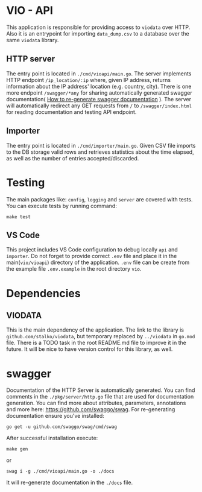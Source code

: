 # VIO - API

This application is responsible for providing access to `viodata` over HTTP. Also it is an entrypoint for importing `data_dump.csv` to a database over the same `viodata` library.

## HTTP server

The entry point is located in `./cmd/vioapi/main.go`. The server implements HTTP endpoint `/ip_location/:ip` where, given IP address, returns information about the IP address' location (e.g. country, city). There is one more endpoint `/swagger/*any` for sharing automatically generated swagger documentation( [How to re-generate swagger documentation](#swagger) ). The server will automatically redirect any GET requests from `/` to `/swagger/index.html` for reading documentation and testing API endpoint.

## Importer

The entry point is located in `./cmd/importer/main.go`. Given CSV file imports to the DB storage valid rows and retrieves statistics about the time elapsed, as well as the number of entries accepted/discarded.

# Testing

The main packages like: `config`, `logging` and `server` are covered with tests. You can execute tests by running command:
```
make test
```

## VS Code

This project includes VS Code configuration to debug locally `api` and `importer`. Do not forget to provide correct `.env` file and place it in the main(`vio/vioapi`) directory of the application. `.env` file can be create from the example file `.env.example` in the root directory `vio`.

# Dependencies

## VIODATA
This is the main dependency of the application. The link to the library is `github.com/stalko/viodata`, but temporary replaced by `../viodata` in `go.mod` file. There is a TODO task in the root README.md file to improve it in the future. It will be nice to have version control for this library, as well.


# swagger
Documentation of the HTTP Server is automatically generated. You can find comments in the `./pkg/server/http.go` file that are used for documentation generation. You can find more about attributes, parameters, annotations and more here: https://github.com/swaggo/swag.
For re-generating documentation ensure you've installed:
```
go get -u github.com/swaggo/swag/cmd/swag
```
After successful installation execute:
```
make gen
```
or

```
swag i -g ./cmd/vioapi/main.go -o ./docs
```

It will re-generate documentation in the `./docs` file.
